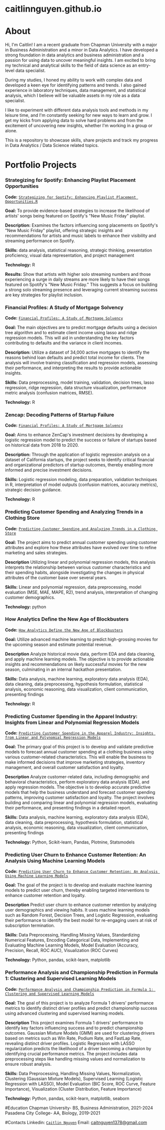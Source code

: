 # caitlinnguyen.github.io

# About
Hi, I'm Caitlin! I am a recent graduate from Chapman University with a major in Business Administration and a minor in Data Analytics. I have developed a strong foundation in data analytics and business administration and a passion for using data to uncover meaningful insights. I am excited to bring my technical and analytical skills to the field of data science as an entry-level data specialist.

During my studies, I honed my ability to work with complex data and developed a keen eye for identifying patterns and trends. I also gained experience in laboratory techniques, data management, and statistical analysis, which I believe will be valuable assets in my role as a data specialist.

I like to experiment with different data analysis tools and methods in my leisure time, and I'm constantly seeking for new ways to learn and grow. I get my kicks from applying data to solve hard problems and from the excitement of uncovering new insights, whether I'm working in a group or alone.

This is a repository to showcase skills, share projects and track my progress in Data Analytics / Data Science related topics.

# Portfolio Projects

### Strategizing for Spotify: Enhancing Playlist Placement Opportunities 
**Code:** [`Strategizing for Spotify: Enhancing Playlist Placement Opportunities.R`](https://github.com/cnguyen180/CaitlinN-data-analysis-portfolio/blob/main/NewMusicFriday.R)

**Goal:** To provide evidence-based strategies to increase the likelihood of artists' songs being featured on Spotify's "New Music Friday" playlist.

**Description:** Examines the factors influencing song placements on Spotify's "New Music Friday" playlist, offering strategic insights and recommendations for artists and music labels to enhance their visibility and streaming performance on Spotify.

**Skills:** data analysis, statistical reasoning, strategic thinking, presentation proficiency, visual data representation, and project management

**Technology:** R

**Results:** Show that artists with higher solo streaming numbers and those experiencing a surge in daily streams are more likely to have their songs featured on Spotify's "New Music Friday." This suggests a focus on building a strong solo streaming presence and leveraging current streaming success are key strategies for playlist inclusion.

### Financial Profiles: A Study of Mortgage Solvency
**Code:** [`Financial Profiles: A Study of Mortgage Solvency`](https://github.com/cnguyen180/CaitlinN-data-analysis-portfolio/blob/main/Mortage.R)

**Goal:** The main objectives are to predict mortgage defaults using a decision tree algorithm and to estimate client income using lasso and ridge regression models. This will aid in understanding the key factors contributing to defaults and the variance in client incomes.

**Description:** Utilize a dataset of 34,000 active mortgages to identify the reasons behind loan defaults and predict total income for clients. The analysis will involve training classification and regression models, assessing their performance, and interpreting the results to provide actionable insights.

**Skills:** Data preprocessing, model training, validation, decision trees, lasso regression, ridge regression, data structure visualization, performance metric analysis (confusion matrices, RMSE).

**Technology:** R

### Zencap: Decoding Patterns of Startup Failure 
**Code:** [`Financial Profiles: A Study of Mortgage Solvency`](https://github.com/cnguyen180/CaitlinN-data-analysis-portfolio/blob/main/Mortage.R)

**Goal:** Aims to enhance ZenCap's investment decisions by developing a logistic regression model to predict the success or failure of startups based on historical data from 2018 to 2020.

**Description:** Through the application of logistic regression analysis on a dataset of California startups, the project seeks to identify critical financial and organizational predictors of startup outcomes, thereby enabling more informed and precise investment decisions.

**Skills:** Logistic regression modeling, data preparation, validation techniques in R, interpretation of model outputs (confusion matrices, accuracy metrics), strategic decision guidance.

**Technology:** R

### Predicting Customer Spending and Analyzing Trends in a Clothing Store
**Code:** [`Predicting Customer Spending and Analyzing Trends in a Clothing Store`](https://github.com/cnguyen180/CaitlinN-data-analysis-portfolio/blob/main/clothesanalyst.ipynb)

**Goal:** The project aims to predict annual customer spending using customer attributes and explore how these attributes have evolved over time to refine marketing and sales strategies.

**Description** Utilizing linear and polynomial regression models, this analysis interprets the relationship between various customer characteristics and their spending habits, alongside investigating the changes in physical attributes of the customer base over several years.

**Skills:** Linear and polynomial regression, data preprocessing, model evaluation (MSE, MAE, MAPE, R2), trend analysis, interpretation of changing customer demographics.

**Technology:** python

### How Analytics Define the New Age of Blockbusters
**Code:** [`How Analytics Define the New Age of Blockbusters`](https://github.com/cnguyen180/CaitlinN-data-analysis-portfolio/blob/main/blockbuster.R)

**Goal:** Utilize advanced machine learning to predict high-grossing movies for the upcoming season and estimate potential revenue.

**Description** Analyze historical movie data, perform EDA and data cleaning, and apply machine learning models. The objective is to provide actionable insights and recommendations on likely successful movies for the new season, culminating in an internal hackathon presentation.

**Skills:** Data analysis, machine learning, exploratory data analysis (EDA), data cleaning, data preprocessing, hypothesis formulation, statistical analysis, economic reasoning, data visualization, client communication, presenting findings

**Technology:** R

### Predicting Customer Spending in the Apparel Industry: Insights from Linear and Polynomial Regression Models
**Code:** [`Predicting Customer Spending in the Apparel Industry: Insights from Linear and Polynomial Regression Models`](https://github.com/cnguyen180/CaitlinN-data-analysis-portfolio/blob/main/customerretention.ipynb)

**Goal:** The primary goal of this project is to develop and validate predictive models to forecast annual customer spending at a clothing business using various customer-related characteristics. This will enable the business to make informed decisions that improve marketing strategies, inventory management, and overall customer satisfaction and loyalty.

**Description** Analyze customer-related data, including demographic and behavioral characteristics, perform exploratory data analysis (EDA), and apply regression models. The objective is to develop accurate predictive models that help the business understand and forecast customer spending patterns, improving customer satisfaction and loyalty. The project involves building and comparing linear and polynomial regression models, evaluating their performance, and presenting findings in a detailed report.

**Skills:** Data analysis, machine learning, exploratory data analysis (EDA), data cleaning, data preprocessing, hypothesis formulation, statistical analysis, economic reasoning, data visualization, client communication, presenting findings

**Technology:** Python, Scikit-learn, Pandas, Plotnine, Statsmodels

### Predicting User Churn to Enhance Customer Retention: An Analysis Using Machine Learning Models
**Code:** [`Predicting User Churn to Enhance Customer Retention: An Analysis Using Machine Learning Models`](https://github.com/cnguyen180/CaitlinN-data-analysis-portfolio/blob/main/Churn_CustomerRetention.ipynb)

**Goal:** The goal of the project is to develop and evaluate machine learning models to predict user churn, thereby enabling targeted interventions to enhance customer retention and loyalty.

**Description** Predict user churn to enhance customer retention by analyzing user demographics and viewing habits. It uses machine learning models such as Random Forest, Decision Trees, and Logistic Regression, evaluating their performance to identify the best model for re-engaging users at risk of subscription termination.

**Skills:** Data Preprocessing, Handling Missing Values, Standardizing Numerical Features, Encoding Categorical Data, Implementing and Evaluating Machine Learning Models, Model Evaluation (Accuracy, Precision, Recall, ROC AUC), Visualization (ROC Curves)

**Technology:** Python, pandas, scikit-learn, matplotlib

### Performance Analysis and Championship Prediction in Formula 1: Clustering and Supervised Learning Models
**Code:** [`Performance Analysis and Championship Prediction in Formula 1: Clustering and Supervised Learning Models`](https://github.com/cnguyen180/CaitlinN-data-analysis-portfolio/blob/main/f1.ipynb)

**Goal:** The goal of this project is to analyze Formula 1 drivers' performance metrics to identify distinct driver profiles and predict championship success using advanced clustering and supervised learning models.

**Description** This project examines Formula 1 drivers' performance to identify key factors influencing success and to predict championship outcomes. Gaussian Mixture Models (GMM) are used for clustering drivers based on metrics such as Win Rate, Podium Rate, and FastLap Rate, revealing distinct driver profiles. Logistic Regression with LASSO regularization predicts the likelihood of a driver becoming a champion by identifying crucial performance metrics. The project includes data preprocessing steps like handling missing values and normalization to ensure robust analysis.

**Skills:** Data Preprocessing, Handling Missing Values, Normalization, Clustering (Gaussian Mixture Models), Supervised Learning (Logistic Regression with LASSO), Model Evaluation (BIC Score, ROC Curve, Feature Importance), Visualization (Cluster Distribution, Feature Importance)

**Technology:** Python, pandas, scikit-learn, matplotlib, seaborn

#Education
Chapman University- BS, Business Administration, 2021-2024
Pasadena City College- AA, Biology, 2019-2021

#Contacts 
Linkedin: [`Caitlin Nguyen`](www.linkedin.com/in/caitlin-nguyen-abb8ba181)
Email: caitnguyen1378@gmail.com


